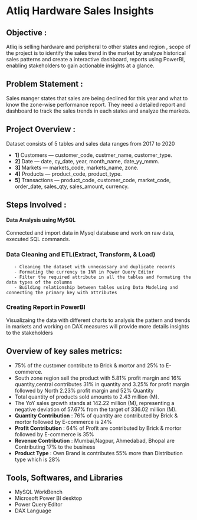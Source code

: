 # Atliq Hardware Sales Insights
## Objective : 
Atliq is selling hardware and peripheral to other states and region , scope of the project is to identify the sales trend in the market by analyze historical sales patterns and create a interactive dashboard, reports using PowerBI, enabling stakeholders to gain actionable insights at a glance. 
## Problem Statement :
Sales manger states that sales are being declined for this year and what to know the zone-wise performance report. They need a detailed report and dashboard to track the sales trends in each states and analyze the markets.
## Project Overview : 
Dataset consists of 5 tables and sales data ranges from 2017 to 2020
- **1]** Customers — customer_code, custmer_name, customer_type.
- **2]** Date — date, cy_date, year, month_name, date_yy_mmm.
- **3]** Markets — markets_code, markets_name, zone.
- **4]** Products — product_code, product_type.
- **5]** Transactions — product_code, customer_code, market_code, order_date, sales_qty, sales_amount, currency.
## Steps Involved : 
#### Data Analysis using MySQL
Connected and import data in Mysql database and work on raw data, executed SQL commands.
### Data Cleaning and ETL(Extract, Transform, & Load)
       - Cleaning the dataset with unnecassary and duplicate records
       - Formating the currency to INR in Power Query Editor 
       - Filter the required attribute in all the tables and formating the data types of the columns
       - Building relationship between tables using Data Modeling and connecting the primary key with attributes
### Creating Report in PowerBI
   Visualizaing the data with different charts to analysis the pattern and trends in markets and working on DAX measures will provide more details insights to the stakeholders 

## Overview of key sales metrics:
- 75% of the customer contribute to Brick & mortor and 25% to E-commerce.
- South zone region sell the product with 5.81% profit margin and 16% quantity,central contributes 31% in quantity and 3.25% for profit margin followed by North 2.23% profit margin and 52% Quantity 
- Total quantity of products sold amounts to 2.43 million (M).
- The YoY sales growth stands at 142.22 million (M), representing a negative deviation of 57.67% from the target of 336.02 million (M).
- **Quantity Contribution** : 76% of quantity are contributed by Brick & mortor followed by E-commerce is 24% 
- **Profit Contribution** : 64% of Profit are contributed by Brick & mortor followed by E-commerce is 35%
- **Revenue Contribution** : Mumbai,Nagpur, Ahmedabad, Bhopal are Contributing 17% to the business
- **Product Type** :  Own Brand is contributes 55% more than  Distribution type which is 28% 

## Tools, Softwares, and Libraries
- MySQL WorkBench
- Microsoft Power BI desktop
- Power Query Editor
- DAX Language
  




